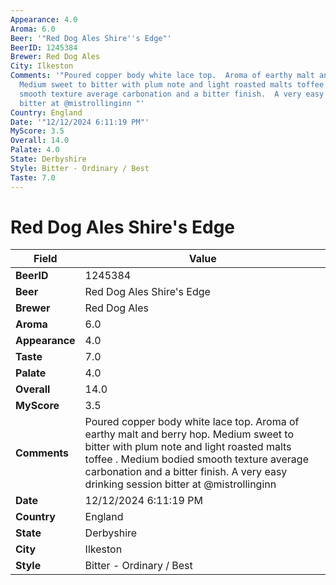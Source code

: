 ```yaml
---
Appearance: 4.0
Aroma: 6.0
Beer: '"Red Dog Ales Shire''s Edge"'
BeerID: 1245384
Brewer: Red Dog Ales
City: Ilkeston
Comments: '"Poured copper body white lace top.  Aroma of earthy malt and berry hop.
  Medium sweet to bitter with plum note and light roasted malts toffee . Medium bodied
  smooth texture average carbonation and a bitter finish.  A very easy drinking session
  bitter at @mistrollinginn "'
Country: England
Date: '"12/12/2024 6:11:19 PM"'
MyScore: 3.5
Overall: 14.0
Palate: 4.0
State: Derbyshire
Style: Bitter - Ordinary / Best
Taste: 7.0
---
```


# Red Dog Ales Shire's Edge

| Field         | Value |
|---------------|-------|
| **BeerID** | 1245384 |
| **Beer** | Red Dog Ales Shire's Edge |
| **Brewer** | Red Dog Ales |
| **Aroma** | 6.0 |
| **Appearance** | 4.0 |
| **Taste** | 7.0 |
| **Palate** | 4.0 |
| **Overall** | 14.0 |
| **MyScore** | 3.5 |
| **Comments** | Poured copper body white lace top.  Aroma of earthy malt and berry hop. Medium sweet to bitter with plum note and light roasted malts toffee . Medium bodied smooth texture average carbonation and a bitter finish.  A very easy drinking session bitter at @mistrollinginn  |
| **Date** | 12/12/2024 6:11:19 PM |
| **Country** | England |
| **State** | Derbyshire |
| **City** | Ilkeston |
| **Style** | Bitter - Ordinary / Best |

